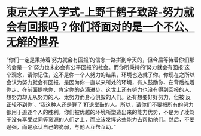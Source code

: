 # [東京大学入学式-上野千鹤子致辞-努力就会有回报吗？你们将面对的是一个不公、无解的世界](https://www.bilibili.com/video/BV1T7411f7xu/?spm_id_from=333.999.0.0&vd_source=0f3bf62c50d57c4a7d85b89b4d2633e0)

“你们一定是秉持着‘努力就会有回报’的信念一路拼到今天的，但今后等待着你们那的会是一个‘努力也未必会有公平回报’的社会。而你所秉持的‘努力就会有回报’这个观念，请你记住，这不是你一个人努力的结果，环境也造就了你。你现在之所以会认为努力就会有回报，是因为你一直以来所处的环境，有人鼓励你、在背后推着你走、在前面提携你、肯定你的点滴进步。这世上还有努力也没有得到回报的人、想努力却无从努力的人、太努力而身心俱毁的人们。还有想要好好努力，但被‘反正轮不到你’、‘我这种人还是算了’打退堂鼓的人。所以，请你们不要把所有的努力都用于追逐个人的胜利，你们被优越的环境所塑造出来的能力优势，不是为了凌驾于没有享受过同等资源的人们之上，而应该发挥这些能力去帮助他们。然后，不要逞强，而是承认自己的脆弱，与他人互帮互助。”